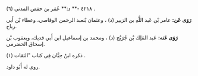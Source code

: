 ٤٢١٨ -** د:** عُمَر بن حفص المدني (٦) .

**رَوَى عَن:** عامر بْن عَبد اللَّهِ بن الزبير (د) ، وعثمان بْنعبد الرحمن الوقاصي، وعطاء بْن أَبي رباح.

**رَوَى عَنه:** عَبد المَلِك بْن جُرَيْج (د) ، ومحمد بن إسماعيل ابن أَبي فديك، ويعقوب بْن إسحاق الحضرمي.

ذكره ابنُ حِبَّان فِي كتاب "الثقات (١) .

روى له أَبُو داود.
